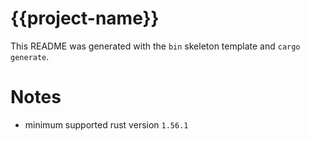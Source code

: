 # {{project-name}}

This README was generated with the `bin` skeleton template and `cargo generate`. 

# Notes

- minimum supported rust version  `1.56.1`

[link-gh]: https://github.com/{{username}}/{{project-name}}
